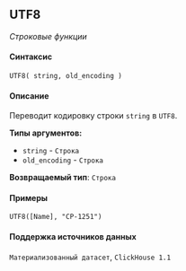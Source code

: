 ## UTF8

_Строковые функции_

#### Синтаксис


```
UTF8( string, old_encoding )
```

#### Описание
Переводит кодировку строки `string` в `UTF8`.

**Типы аргументов:**
- `string` - `Строка`
- `old_encoding` - `Строка`


**Возвращаемый тип**: `Строка`

#### Примеры

```
UTF8([Name], "CP-1251")
```


#### Поддержка источников данных

`Материализованный датасет`, `ClickHouse 1.1`
